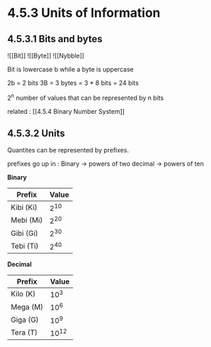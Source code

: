 # 4.5.3 Units of Information

## 4.5.3.1 Bits and bytes 
![[Bit]]
![[Byte]]
![[Nybble]]

Bit is lowercase b while a byte is uppercase

2b = 2 bits
3B = 3 bytes = 3 * 8 bits = 24 bits

$2^{n}$ number of values that can be represented by n bits

related : [[4.5.4 Binary Number System]]

## 4.5.3.2 Units
Quantites can be represented by prefixes. 

prefixes go up in :
Binary -> powers of two
decimal -> powers of ten

**Binary**

| Prefix    | Value    |
| --------- | -------- |
| Kibi (Ki) | $2^{10}$ |
| Mebi (Mi) | $2^{20}$ |
| Gibi (Gi) | $2^{30}$ |
| Tebi (Ti) | $2^{40}$ |


**Decimal**

| Prefix   | Value   |
| -------- | ------- |
| Kilo (K) | $10^3$  |
| Mega (M) | $10^6$  |
| Giga (G) | $10^9$  |
| Tera (T) | $10^12$ |
